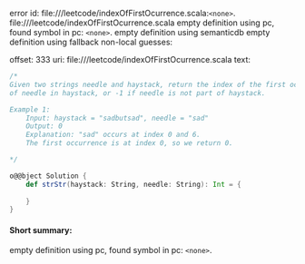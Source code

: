 error id: file://<WORKSPACE>/leetcode/indexOfFirstOcurrence.scala:`<none>`.
file://<WORKSPACE>/leetcode/indexOfFirstOcurrence.scala
empty definition using pc, found symbol in pc: `<none>`.
empty definition using semanticdb
empty definition using fallback
non-local guesses:

offset: 333
uri: file://<WORKSPACE>/leetcode/indexOfFirstOcurrence.scala
text:
```scala
/*
Given two strings needle and haystack, return the index of the first occurrence
of needle in haystack, or -1 if needle is not part of haystack.

Example 1:
    Input: haystack = "sadbutsad", needle = "sad"
    Output: 0
    Explanation: "sad" occurs at index 0 and 6.
    The first occurrence is at index 0, so we return 0.

*/

o@@bject Solution {
    def strStr(haystack: String, needle: String): Int = {
        
    }
}
```


#### Short summary: 

empty definition using pc, found symbol in pc: `<none>`.